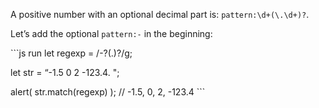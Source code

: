 A positive number with an optional decimal part is: `pattern:\d+(\.\d+)?`.

Let’s add the optional `pattern:-` in the beginning:

\`\`\`js run let regexp = /-?(.)?/g;

let str = “-1.5 0 2 -123.4. ";

alert( str.match(regexp) ); // -1.5, 0, 2, -123.4 \`\`\`
